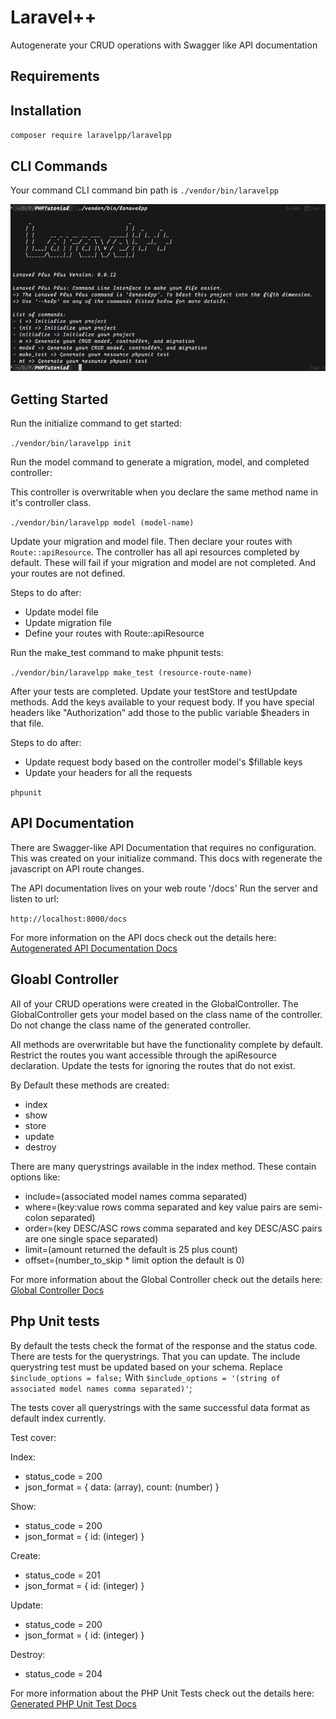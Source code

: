 # Laravel++

Autogenerate your CRUD operations with Swagger like API documentation

## Requirements

## Installation

`composer require laravelpp/laravelpp`

## CLI Commands

Your command CLI command bin path is `./vendor/bin/laravelpp`

![CLI DOCUMENTATION](./docs/command_list.png)

## Getting Started

Run the initialize command to get started:

`./vendor/bin/laravelpp init`

Run the model command to generate a migration, model, and completed controller:

This controller is overwritable when you declare the same method name in it's controller class.

`./vendor/bin/laravelpp model (model-name)`

Update your migration and model file. Then declare your routes with `Route::apiResource`.
The controller has all api resources completed by default. These will fail if your migration and
model are not completed. And your routes are not defined.

Steps to do after:

- Update model file
- Update migration file
- Define your routes with Route::apiResource

Run the make_test command to make phpunit tests:

`./vendor/bin/laravelpp make_test (resource-route-name)`

After your tests are completed. Update your testStore and testUpdate methods.
Add the keys available to your request body. If you have special headers like
"Authorization" add those to the public variable $headers in that file.

Steps to do after:

- Update request body based on the controller model's $fillable keys
- Update your headers for all the requests

`phpunit`

## API Documentation

There are Swagger-like API Documentation that requires no configuration.
This was created on your initialize command. This docs with regenerate the javascript
on API route changes.

The API documentation lives on your web route '/docs'
Run the server and listen to url:

`http://localhost:8000/docs`

For more information on the API docs check out the details here: [Autogenerated API Documentation Docs](./docs/API_DOCUMENTATION.md)

## Gloabl Controller

All of your CRUD operations were created in the GlobalController.
The GlobalController gets your model based on the class name of the controller.
Do not change the class name of the generated controller.

All methods are overwritable but have the functionality complete by default.
Restrict the routes you want accessible through the apiResource declaration.
Update the tests for ignoring the routes that do not exist.

By Default these methods are created:

- index
- show
- store
- update
- destroy

There are many querystrings available in the index method.
These contain options like:

- include=(associated model names comma separated)
- where=(key:value rows comma separated and key value pairs are semi-colon separated)
- order=(key DESC/ASC rows comma separated and key DESC/ASC pairs are one single space separated)
- limit=(amount returned the default is 25 plus count)
- offset=(number_to_skip * limit option the default is 0)

For more information about the Global Controller check out the details here: [Global Controller Docs](./docs/GLOBAL_CONTROLLER.md)

## Php Unit tests

By default the tests check the format of the response and the status code.
There are tests for the querystrings. That you can update. The include
querystring test must be updated based on your schema. Replace `$include_options = false;`
With `$include_options = '(string of associated model names comma separated)'`;

The tests cover all querystrings with the same successful data format as default index currently.

Test cover:

Index:

- status_code = 200
- json_format = { data: (array), count: (number) }

Show:

- status_code = 200
- json_format = { id: (integer) }

Create:

- status_code = 201
- json_format = { id: (integer) }

Update:

- status_code = 200
- json_format = { id: (integer) }

Destroy:

- status_code = 204

For more information about the PHP Unit Tests check out the details here: [Generated PHP Unit Test Docs](./docs/PHPUNIT.md)
